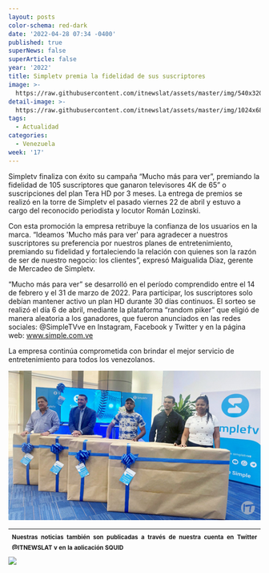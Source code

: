 ```yaml
---
layout: posts
color-schema: red-dark
date: '2022-04-28 07:34 -0400'
published: true
superNews: false
superArticle: false
year: '2022'
title: Simpletv premia la fidelidad de sus suscriptores
image: >-
  https://raw.githubusercontent.com/itnewslat/assets/master/img/540x320/Ganadores-SimpleTV-p.jpg
detail-image: >-
  https://raw.githubusercontent.com/itnewslat/assets/master/img/1024x680/Ganadores-SimpleTV-g.jpg
tags:
  - Actualidad
categories:
  - Venezuela
week: '17'
---
```

Simpletv finaliza con éxito su campaña “Mucho más para ver”, premiando la fidelidad de 105 suscriptores que ganaron televisores 4K de 65” o suscripciones del plan Tera HD por 3 meses. La entrega de premios se realizó en la torre de Simpletv el pasado viernes 22 de abril y estuvo a cargo del reconocido periodista y locutor Román Lozinski.

Con esta promoción la empresa retribuye la confianza de los usuarios en la marca. “Ideamos 'Mucho más para ver' para agradecer a nuestros suscriptores su preferencia por nuestros planes de entretenimiento, premiando su fidelidad y fortaleciendo la relación con quienes son la razón de ser de nuestro negocio: los clientes”, expresó Maigualida Díaz, gerente de Mercadeo de Simpletv.

“Mucho más para ver” se desarrolló en el período comprendido entre el 14 de febrero y el 31 de marzo de 2022. Para participar, los suscriptores solo debían mantener activo un plan HD durante 30 días continuos. El sorteo se realizó el día 6 de abril, mediante la plataforma “random piker” que eligió de manera aleatoria a los ganadores, que fueron anunciados en las redes sociales: @SimpleTVve en Instagram, Facebook y Twitter y en la página web: www.simple.com.ve 

La empresa continúa comprometida con brindar el mejor servicio de entretenimiento para todos los venezolanos. 

![](https://raw.githubusercontent.com/itnewslat/assets/master/img/540x320/Ganadores-SimpleTV-p.jpg)

<table style="height: 42px;" width="569">
<tbody>
<tr>
<td style="text-align: justify;"><sub><strong>Nuestras noticias también son publicadas a través de nuestra cuenta en Twitter <a href="https://twitter.com/itnewslat?lang=es">@ITNEWSLAT</a> y en la aplicación <a href="https://squidapp.co/en/">SQUID</a></strong></sub></td>
</tr>
</tbody>
</table>

<img src="https://tracker.metricool.com/c3po.jpg?hash=56f88a41e39ab42c063cc51676587a04"/>